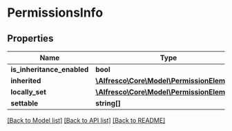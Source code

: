 # PermissionsInfo

## Properties
Name | Type | Description | Notes
------------ | ------------- | ------------- | -------------
**is_inheritance_enabled** | **bool** |  | [optional] 
**inherited** | [**\Alfresco\Core\Model\PermissionElement[]**](PermissionElement.md) |  | [optional] 
**locally_set** | [**\Alfresco\Core\Model\PermissionElement[]**](PermissionElement.md) |  | [optional] 
**settable** | **string[]** |  | [optional] 

[[Back to Model list]](../README.md#documentation-for-models) [[Back to API list]](../README.md#documentation-for-api-endpoints) [[Back to README]](../README.md)



